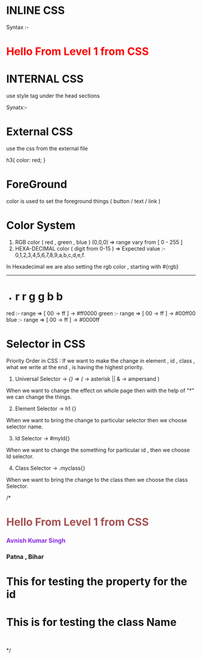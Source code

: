 # INLINE CSS

Syntax :- <h1 style="color: red">Hello From Level 1 from CSS</h1>

# INTERNAL CSS
use style tag under the head sections

Synatx:-

<head>
    <meta charset="UTF-8">
    <meta http-equiv="X-UA-Compatible" content="IE=edge">
    <meta name="viewport" content="width=device-width, initial-scale=1.0">
    <title>Document</title>
    <style>
        h2{
            color: blueviolet;
            font-size: medium;
        }
    </style>
</head>


# External CSS

use the css from the external file
<link rel="stylesheet" href="index.css">
h3{
    color: red;
}

# ForeGround 

color is used to set the foreground things ( button / text / link )

# Color System

1. RGB color ( red , green , blue ) (0,0,0) => range vary from [ 0 - 255 ]
2. HEXA-DECIMAL color ( digit from 0-15 ) => Expected value :- 0,1,2,3,4,5,6,7,8,9,a,b,c,d,e,f.

In Hexadecimal we are also setting the rgb color , starting with #{rgb}

  _ _ _ _ _ _ _
- # r r g g b b

red :- range => [ 00 -> ff ] -> #ff0000
green :- range => [ 00 -> ff ] -> #00ff00
blue :- range => [ 00 -> ff ] -> #0000ff


# Selector in CSS

Priority Order in CSS : If we want to make the change in element , id , class , what we write 
at the end , is having the highest priority.

1. Universal Selector -> *{} => (* -> asterisk || & -> ampersand )

When we want to change the effect on whole page then with the help of "*" we can change the things.

2. Element Selector -> h1 {}

When we want to bring the change to particular selector then we choose selector name.

3. Id Selector -> #myId{}

When we want to change the something for particular id , then we choose Id selector.

4. Class Selector -> .myclass{}

When we want to bring the change to the class then we choose the class Selector.

/*
    <h1 style="color: rgb(165, 82, 82)">Hello From Level 1 from CSS</h1>
    <h2>Avnish Kumar Singh</h2>
    <h3>Patna , Bihar </h3>
    <h1 id="id1">This for testing the property for the id </h1>
    <div class="nav-bar">
       <h1>This is for testing the class Name</h1>  
    </div>

*/

